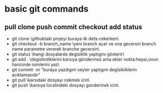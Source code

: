 # basic git commands 
## pull clone push commit checkout add status
- git clone \githubtaki projeyi buraya ilk defa cekerken\ 
- git checkout -b branch_name \yeni branch açar ve ona gecersin branch name parametre vererek branche gecersin\
- git status \hangi dosyalarda degisiklik yaptıgını gösterir\
- git add . \degistirdiklerini karsıya göndermez ama ekler nokta:hepsi,onun haricinde isimlerini yaz\
- git commit -m "buraya yazdıgım seyler yaptıgım degisikliklerin acıklamasıdır"
- git pull \karsıdaki dosyayı cekmek icin\
- git push \karsıya localindeki dosyayı gondermek icin\